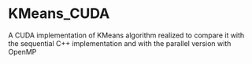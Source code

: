 # KMeans_CUDA
A CUDA implementation of KMeans algorithm realized to compare it with the sequential C++ implementation and with the parallel version with OpenMP
